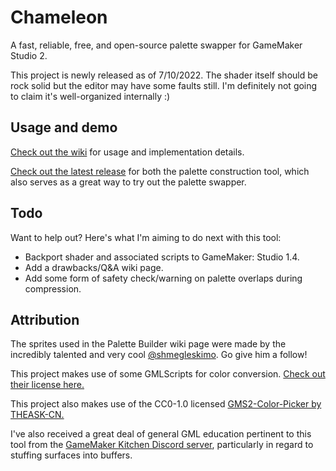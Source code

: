 # Chameleon
A fast, reliable, free, and open-source palette swapper for GameMaker Studio 2.

This project is newly released as of 7/10/2022. The shader itself should be rock solid but the editor may have some faults still. I'm definitely not going to claim it's well-organized internally :)

## Usage and demo

[Check out the wiki](https://github.com/Lojemiru/Chameleon/wiki) for usage and implementation details.

[Check out the latest release](https://github.com/Lojemiru/Chameleon/releases/latest) for both the palette construction tool, which also serves as a great way to try out the palette swapper.

## Todo
Want to help out? Here's what I'm aiming to do next with this tool:

- Backport shader and associated scripts to GameMaker: Studio 1.4.
- Add a drawbacks/Q&A wiki page.
- Add some form of safety check/warning on palette overlaps during compression.

## Attribution

The sprites used in the Palette Builder wiki page were made by the incredibly talented and very cool [@shmegleskimo](https://twitter.com/shmegleskimo). Go give him a follow!

This project makes use of some GMLScripts for color conversion. [Check out their license here.](GMLscripts.com/license)

This project also makes use of the CC0-1.0 licensed [GMS2-Color-Picker by THEASK-CN.](https://github.com/THEASK-CN/GMS2-Color-Picker)

I've also received a great deal of general GML education pertinent to this tool from the [GameMaker Kitchen Discord server](https://discord.gg/8krYCqr), particularly in regard to stuffing surfaces into buffers.
